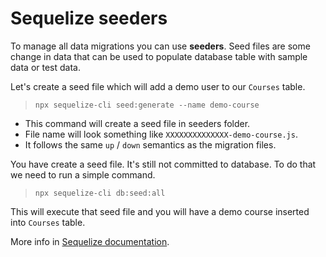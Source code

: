 # Sequelize seeders

To manage all data migrations you can use **seeders**. Seed files are some change in data that can be used to populate database table with sample data or test data.

Let's create a seed file which will add a demo user to our `Courses` table.

> `npx sequelize-cli seed:generate --name demo-course`

- This command will create a seed file in seeders folder.
- File name will look something like `XXXXXXXXXXXXXX-demo-course.js`.
- It follows the same `up` / `down` semantics as the migration files.

You have create a seed file. It's still not committed to database. To do that we need to run a simple command.

> `npx sequelize-cli db:seed:all`

This will execute that seed file and you will have a demo course inserted into `Courses` table.

More info in [Sequelize documentation](https://sequelize.org/master/manual/migrations.html#creating-the-first-seed).
